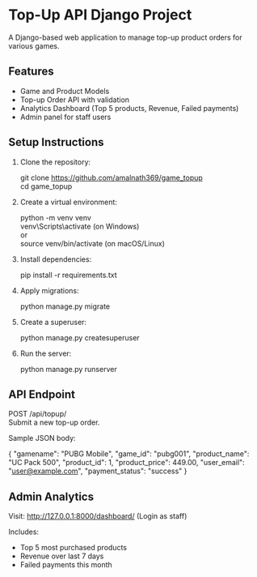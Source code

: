 # Top-Up API Django Project

A Django-based web application to manage top-up product orders for various games.

## Features

- Game and Product Models
- Top-up Order API with validation
- Analytics Dashboard (Top 5 products, Revenue, Failed payments)
- Admin panel for staff users

## Setup Instructions

1. Clone the repository:

   git clone https://github.com/amalnath369/game_topup  
   cd game_topup

2. Create a virtual environment:

   python -m venv venv  
   venv\Scripts\activate   (on Windows)  
   or  
   source venv/bin/activate   (on macOS/Linux)

3. Install dependencies:

   pip install -r requirements.txt

4. Apply migrations:

   python manage.py migrate

5. Create a superuser:

   python manage.py createsuperuser

6. Run the server:

   python manage.py runserver

## API Endpoint

POST /api/topup/  
Submit a new top-up order.

Sample JSON body:

{
  "gamename": "PUBG Mobile",
  "game_id": "pubg001",
  "product_name": "UC Pack 500",
  "product_id": 1,
  "product_price": 449.00,
  "user_email": "user@example.com",
  "payment_status": "success"
}

## Admin Analytics

Visit: http://127.0.0.1:8000/dashboard/ (Login as staff)

Includes:
- Top 5 most purchased products
- Revenue over last 7 days
- Failed payments this month

